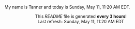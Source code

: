 My name is Tanner and today is Sunday, May 11, 11:20 AM EDT.

<p align="center">This <i>README</i> file is generated <b>every 3 hours</b>!</br>Last refresh: Sunday, May 11, 11:20 AM EDT<br /></p>
